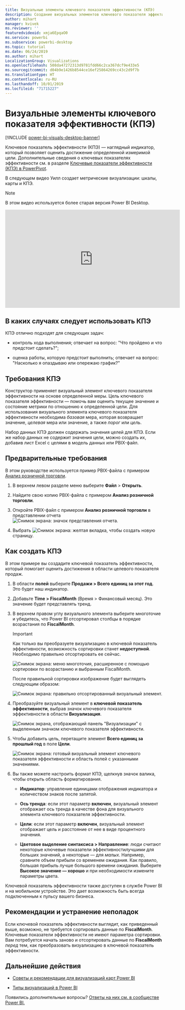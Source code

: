 ```yaml
---
title: Визуальные элементы ключевого показателя эффективности (КПЭ)
description: Создание визуальных элементов ключевого показателя эффективности (КПЭ) в Power BI
author: mihart
manager: kvivek
ms.reviewer: ''
featuredvideoid: xmja6EpqaO0
ms.service: powerbi
ms.subservice: powerbi-desktop
ms.topic: tutorial
ms.date: 06/24/2019
ms.author: mihart
LocalizationGroup: Visualizations
ms.openlocfilehash: 508da47272313d9781fdd66c2ca367dcf9e433e5
ms.sourcegitcommit: d04b9e1426b8544ce16ef25864269cc43c2d9f7b
ms.translationtype: HT
ms.contentlocale: ru-RU
ms.lasthandoff: 10/01/2019
ms.locfileid: "71715227"
---
```

# <a name="key-performance-indicator-kpi-visuals"></a>Визуальные элементы ключевого показателя эффективности (КПЭ)

[!INCLUDE [power-bi-visuals-desktop-banner](../includes/power-bi-visuals-desktop-banner.md)]

Ключевое показатель эффективности (КПЭ) — наглядный индикатор, который позволяет оценить достижение определенной измеримой цели. Дополнительные сведения о ключевых показателях эффективности см. в разделе [Ключевые показатели эффективности (КПЭ) в PowerPivot](/previous-versions/sql/sql-server-2012/hh272050(v=sql.110)).

В следующем видео Уилл создает метрические визуализации: шкалы, карты и КПЭ.
   > [!NOTE]
   > В этом видео используется более старая версия Power BI Desktop.
   > 
   > 
<iframe width="560" height="315" src="https://www.youtube.com/embed/xmja6EpqaO0?list=PL1N57mwBHtN0JFoKSR0n-tBkUJHeMP2cP" frameborder="0" allowfullscreen></iframe>

## <a name="when-to-use-a-kpi"></a>В каких случаях следует использовать КПЭ

КПЭ отлично подходят для следующих задач:

* контроль хода выполнения; отвечает на вопрос: "Что пройдено и что предстоит сделать?";

* оценка работы, которую предстоит выполнить; отвечает на вопрос: "Насколько я опаздываю или опережаю график?"

## <a name="kpi-requirements"></a>Требования КПЭ

Конструктор применяет визуальный элемент ключевого показателя эффективности на основе определенной меры. Цель ключевого показателя эффективности — помочь вам оценить текущее значение и состояние метрики по отношению к определенной цели. Для использования визуального элемента ключевого показателя эффективности необходима *базовая* мера, которая возвращает значение, *целевая* мера или значение, а также *порог* или *цель*.

Набор данных КПЭ должен содержать значения целей для КПЭ. Если же набор данных не содержит значения цели, можно создать их, добавив лист Excel с целями в модель данных или PBIX-файл.

## <a name="prerequisites"></a>Предварительные требования

В этом руководстве используется пример PBIX-файла с примером [Анализ розничной торговли](http://download.microsoft.com/download/9/6/D/96DDC2FF-2568-491D-AAFA-AFDD6F763AE3/Retail%20Analysis%20Sample%20PBIX.pbix).

1. В верхнем левом разделе меню выберите **Файл** > **Открыть**.
   
2. Найдите свою копию PBIX-файла с примером **Анализ розничной торговли**.

1. Откройте PBIX-файл с примером **Анализ розничной торговли** в представлении отчета ![Снимок экрана: значок представления отчета](media/power-bi-visualization-kpi/power-bi-report-view.png).

1. Выбрать ![Снимок экрана: желтая вкладка,](media/power-bi-visualization-kpi/power-bi-yellow-tab.png) чтобы создать новую страницу.

## <a name="how-to-create-a-kpi"></a>Как создать КПЭ

В этом примере вы создадите ключевой показатель эффективности, который помогает оценить достижения в области целевого показателя продаж.

1. В области **полей** выберите **Продажи > Всего единиц за этот год**.  Это будет наш индикатор.

1. Добавьте **Time > FiscalMonth**  (Время > Финансовый месяц).  Это значение будет представлять тренд.

1. В верхнем правом углу визуального элемента выберите многоточие и убедитесь, что Power BI отсортировал столбцы в порядке возрастания по **FiscalMonth**.

    > [!IMPORTANT]
    > Как только вы преобразуете визуализацию в ключевой показатель эффективности, возможность сортировки станет **недоступной**. Необходимо правильно отсортировать ее сейчас.

    ![Снимок экрана: меню многоточия, расширенное с помощью сортировки по возрастанию и выбранным FiscalMonth.](media/power-bi-visualization-kpi/power-bi-ascending-by-fiscal-month.png)

    После правильной сортировки изображение будет выглядеть следующим образом:

    ![Снимок экрана: правильно отсортированный визуальный элемент.](media/power-bi-visualization-kpi/power-bi-chart.png)

1. Преобразуйте визуальный элемент в **ключевой показатель эффективности**, выбрав значок ключевого показателя эффективности в области **Визуализация**.

    ![Снимок экрана, отображающий панель "Визуализации" с выделенным значком ключевого показателя эффективности.](media/power-bi-visualization-kpi/power-bi-kpi-template.png)

1. Чтобы добавить цель, перетащите элемент **Всего единиц за прошлый год** в поле **Цели**.

    ![Снимок экрана: готовый визуальный элемент ключевого показателя эффективности и область полей с указанными значениями.](media/power-bi-visualization-kpi/power-bi-kpi-done.png)

1. Вы также можете настроить формат КПЭ, щелкнув значок валика, чтобы открыть область форматирования.

    * **Индикатор**: управление единицами отображения индикатора и количеством знаков после запятой.

    * **Ось тренда**: если этот параметр **включен**, визуальный элемент отображает ось тренда в качестве фона для визуального элемента ключевого показателя эффективности.  

    * **Цели**: если этот параметр **включен**, визуальный элемент отображает цель и расстояние от нее в виде процентного значения.

    * **Цветовое выделение синтаксиса > Направление**: люди считают некоторые ключевые показатели эффективности*лучшими* для больших значений, а некоторые — для *малых*. Например, сравните объем прибыли со временем ожидания. Как правило, большая прибыль лучше большого времени ожидания. Выберите **Высокое значение — хорошо** и при необходимости измените параметры цвета.

Ключевой показатель эффективности также доступен в службе Power BI и на мобильном устройстве. Это дает возможность быть всегда подключенным к пульсу вашего бизнеса.

## <a name="considerations-and-troubleshooting"></a>Рекомендации и устранение неполадок

Если ключевой показатель эффективности выглядит, как приведенный выше, возможно, не требуется сортировать данные по **FiscalMonth**. Ключевые показатели эффективности не имеют параметра сортировки. Вам потребуется начать заново и отсортировать данные по **FiscalMonth** *перед* тем, как преобразовать визуализацию в ключевой показатель эффективности.

## <a name="next-steps"></a>Дальнейшие действия

* [Советы и рекомендации для визуализаций карт Power BI](power-bi-map-tips-and-tricks.md)

* [Типы визуализаций в Power BI](power-bi-visualization-types-for-reports-and-q-and-a.md)

Появились дополнительные вопросы? [Ответы на них см. в сообществе Power BI.](http://community.powerbi.com/)
